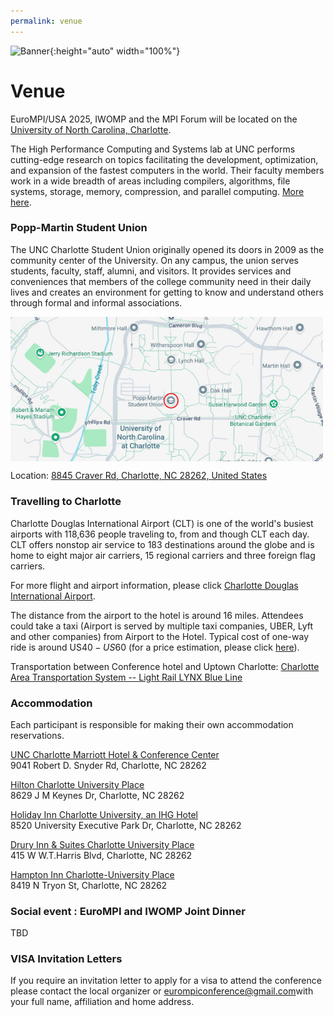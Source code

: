 ```yaml
---
permalink: venue
---
```


![Banner](/assets/Charlotte1.png){:height="auto" width="100%"}

<h1>Venue</h1>

<p>EuroMPI/USA 2025, IWOMP and the MPI Forum will be located on the <a href="https://www.charlotte.edu/">University of North Carolina, Charlotte</a>.</p>


The High Performance Computing and Systems lab at UNC performs cutting-edge research on topics facilitating the development, optimization, and expansion of the fastest computers in the world. Their faculty members work in a wide breadth of areas including compilers, algorithms, file systems, storage, memory, compression, and parallel computing. <a href="https://hpcs.charlotte.edu/">More here</a>.


<h3>Popp-Martin Student Union</h3>


The UNC Charlotte Student Union originally opened its doors in 2009 as the community center of the University. On any campus, the union serves students, faculty, staff, alumni, and visitors. It provides services and conveniences that members of the college community need in their daily lives and creates an environment for getting to know and understand others through formal and informal associations.

<a href="https://www.google.com/maps/@35.3083881,-80.7363647,16.11z?entry=ttu&g_ep=EgoyMDI1MDcyMS4wIKXMDSoASAFQAw%3D%3D"><img alt="Map of the UNC campus" src="assets/unc-conference-map.jpg" width="500" align="center"></a>

Location: <a href="https://www.google.com/maps/place//data=!4m2!3m1!1s0x88541c1aa0fb0183:0xf16d9339550a868e?sa=X&ved=1t:8290&ictx=111">8845 Craver Rd, Charlotte, NC 28262, United States</a>


<h3>Travelling to Charlotte</h3>


Charlotte Douglas International Airport (CLT) is one of the world's busiest airports with 118,636 people traveling to, from and though CLT each day. CLT offers nonstop air service to 183 destinations around the globe and is home to eight major air carriers, 15 regional carriers and three foreign flag carriers.

For more flight and airport information, please click [Charlotte Douglas International Airport](https://www.cltairport.com/).

The distance from the airport to the hotel is around 16 miles. Attendees could take a taxi (Airport is served by multiple taxi companies, UBER, Lyft and other companies) from Airport to the Hotel. Typical cost of one-way ride is around US$40-US$60 (for a price estimation, please click [here](https://www.taxi-calculator.com/)).

Transportation between Conference hotel and Uptown Charlotte: [Charlotte Area Transportation System -- Light Rail LYNX Blue Line](https://www.charlottenc.gov/CATS/Rail/Rail-Routes-and-Schedules)

<h3>Accommodation</h3>

<it>Each participant is responsible for making their own accommodation reservations.</it>

<a href="https://www.marriott.com/en-us/hotels/cltmu-unc-charlotte-marriott-hotel-and-conference-center/overview/">UNC Charlotte Marriott Hotel & Conference Center</a><br>
9041 Robert D. Snyder Rd, Charlotte, NC 28262

<a href="https://www.hilton.com/en/hotels/clthuhf-hilton-charlotte-university-place/">Hilton Charlotte University Place</a><br>
8629 J M Keynes Dr, Charlotte, NC 28262

<a href="https://www.ihg.com/holidayinn/hotels/us/en/charlotte/cltup/hoteldetail">Holiday Inn Charlotte University, an IHG Hotel</a><br>
8520 University Executive Park Dr, Charlotte, NC 28262

<a href="https://www.druryhotels.com/locations/charlotte-nc/drury-inn-and-suites-charlotte-university-place">Drury Inn & Suites Charlotte University Place</a><br>
415 W W.T.Harris Blvd, Charlotte, NC 28262

<a href="https://www.hilton.com/en/hotels/cltuvhx-hampton-charlotte-university-place/">Hampton Inn Charlotte-University Place</a><br>
8419 N Tryon St, Charlotte, NC 28262


<h3>Social event : EuroMPI and IWOMP Joint Dinner</h3>

TBD


<h3>VISA Invitation Letters</h3>

If you require an invitation letter to apply for a visa to attend the conference please contact the local organizer or <a href="mailto:eurompiconference@gmail.com">eurompiconference@gmail.com</a>with your full name, affiliation and home address.
